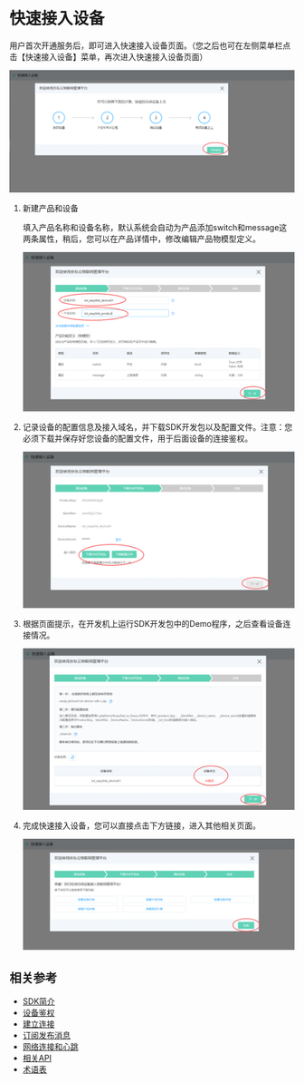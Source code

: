 # 快速接入设备

用户首次开通服务后，即可进入快速接入设备页面。（您之后也可在左侧菜单栏点击【快速接入设备】菜单，再次进入快速接入设备页面）

![快速接入设备首页](../../../../image/IoT/IoT-DeviceSDK/easylink.png)

1. 新建产品和设备

   填入产品名称和设备名称，默认系统会自动为产品添加switch和message这两条属性，稍后，您可以在产品详情中，修改编辑产品物模型定义。

   ![快速接入设备第一步](../../../../image/IoT/IoT-DeviceSDK/easylink1.png)

2. 记录设备的配置信息及接入域名，并下载SDK开发包以及配置文件。注意：您必须下载并保存好您设备的配置文件，用于后面设备的连接鉴权。

   ![快速接入设备第二步](../../../../image/IoT/IoT-DeviceSDK/easylink2.png)

3. 根据页面提示，在开发机上运行SDK开发包中的Demo程序，之后查看设备连接情况。

   ![快速接入设备第三步](../../../../image/IoT/IoT-DeviceSDK/easylink3.png)

4. 完成快速接入设备，您可以直接点击下方链接，进入其他相关页面。

   ![快速接入设备第四步](../../../../image/IoT/IoT-DeviceSDK/easylink4.png)


## 相关参考

- [SDK简介](../Developer-Guide-Device/Introduction.md)
- [设备鉴权](../Developer-Guide-Device/AuthenticateDevices.md)
- [建立连接](../Developer-Guide-Device/EstablishConnection.md)
- [订阅发布消息](../Developer-Guide-Device/SubPub.md)
- [网络连接和心跳](../Developer-Guide-Device/HeartBeat-Reconnection.md)
- [相关API](../Developer-Guide-Device/API.md)
- [术语表](../Developer-Guide-Device/Glossary.md)
